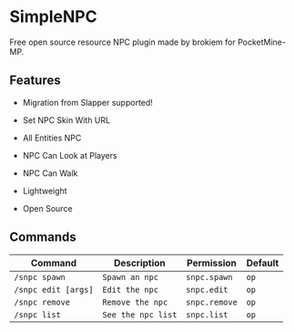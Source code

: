 # SimpleNPC
Free open source resource NPC plugin made by brokiem for PocketMine-MP.

## Features
- Migration from Slapper supported!
  
- Set NPC Skin With URL
- All Entities NPC
- NPC Can Look at Players
- NPC Can Walk
- Lightweight
- Open Source

## Commands
| Command | Description | Permission | Default |
| --- | --- | --- | --- |
| ```/snpc spawn``` | ```Spawn an npc``` | ```snpc.spawn``` | ```op``` |
| ```/snpc edit [args]``` | ```Edit the npc``` | ```snpc.edit``` | ```op``` |
| ```/snpc remove``` | ```Remove the npc``` | ```snpc.remove``` | ```op``` |
| ```/snpc list``` | ```See the npc list``` | ```snpc.list``` | ```op``` |